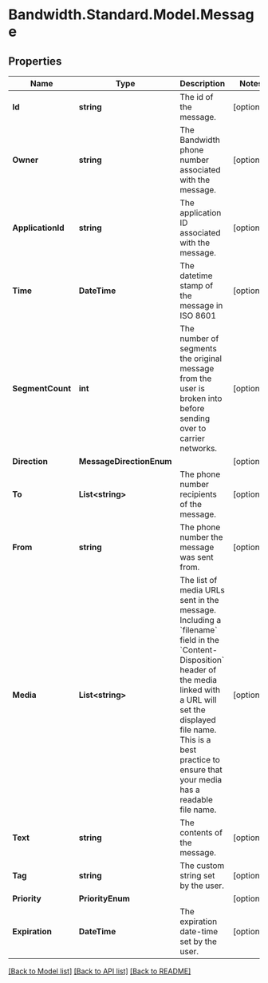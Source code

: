 # Bandwidth.Standard.Model.Message

## Properties

Name | Type | Description | Notes
------------ | ------------- | ------------- | -------------
**Id** | **string** | The id of the message. | [optional] 
**Owner** | **string** | The Bandwidth phone number associated with the message. | [optional] 
**ApplicationId** | **string** | The application ID associated with the message. | [optional] 
**Time** | **DateTime** | The datetime stamp of the message in ISO 8601 | [optional] 
**SegmentCount** | **int** | The number of segments the original message from the user is broken into before sending over to carrier networks.  | [optional] 
**Direction** | **MessageDirectionEnum** |  | [optional] 
**To** | **List&lt;string&gt;** | The phone number recipients of the message. | [optional] 
**From** | **string** | The phone number the message was sent from. | [optional] 
**Media** | **List&lt;string&gt;** | The list of media URLs sent in the message. Including a &#x60;filename&#x60; field in the &#x60;Content-Disposition&#x60; header of the media linked with a URL will set the displayed file name. This is a best practice to ensure that your media has a readable file name.  | [optional] 
**Text** | **string** | The contents of the message. | [optional] 
**Tag** | **string** | The custom string set by the user. | [optional] 
**Priority** | **PriorityEnum** |  | [optional] 
**Expiration** | **DateTime** | The expiration date-time set by the user. | [optional] 

[[Back to Model list]](../README.md#documentation-for-models) [[Back to API list]](../README.md#documentation-for-api-endpoints) [[Back to README]](../README.md)

